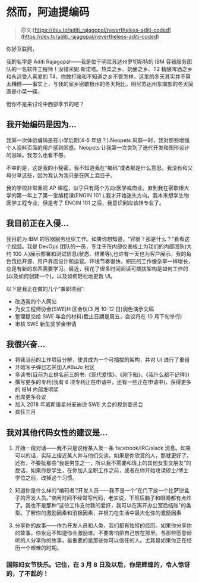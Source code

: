 # 然而，阿迪提编码

> 原文:[https://dev.to/aditi_rajagopal/nevertheless-aditi-coded](https://dev.to/aditi_rajagopal/nevertheless-aditi-coded)

你好互联网，

我的名字是 Aditi Rajagopal——我是位于明尼苏达州罗切斯特的 IBM 容器服务团队的一名软件工程师！没错米妮.斯诺塔。热菜之乡、奶酪之乡、T2 精酿啤酒之乡和永远受人喜爱的 T4、你敢打赌和不知道之乡不管怎样，这里的冬天其实并不算太糟糕——事实上，与我的家乡密歇根州的冬天相比，明尼苏达州东南部的冬天简直是小菜一碟。

但你不是来讨论中西部季节的吧？

## 我开始编码是因为...

我第一次体验编码是在小学后期(4-5 年级？).Neopets 风靡一时，我对那些增强个人资料页面的用户感到困惑。Neopets 让我第一次尝到了迭代开发和图形设计的滋味。我怎么也看不够。

不幸的是，这是我的小秘密。我不知道我在“编码”或者那是什么意思。我没有和父母分享这些，因为我认为我只是在网上混日子。

我的学校非常重视 AP 课程，似乎只有两个方向:医学或商业。直到我在密歇根大学的第一年上了第一堂编程课(ENGIN 101 ),我才开始迷失方向。我本来想学生物医学工程专业，但是考了 ENGIN 101 之后，我意识到应该转专业了。

## 我目前正在入侵...

我目前为 IBM 的容器服务组织工作。如果你想知道，“容器？那是什么？”看看这个[视频](https://www.youtube.com/watch?v=4ht22ReBjno)。我是 DevOps 团队的一员，专注于在内部仪表板上为我们的内部团队(大约 100 人)展示部署和测试信息(状态、结果等),也许有一天也为客户展示。我的角色包括开源、用户界面设计和运营。环境节奏很快，积压的工作像杂草一样增长，总是有新的东西需要学习。最近，我花了很多时间阅读可插拔架构是如何工作的(以及如何创建一个)，以及如何轻松地更新 UI。

以下是我正在做的几个“兼职项目”:

*   改造我的个人网站
*   为女工程师协会(SWE)H 区会议(3 月 10-12 日)润色演示文稿
*   整理提交给 SWE 年会的材料(截止日期是周五，会议将在 10 月下旬举行)
*   审核 SWE 新生奖学金申请

## 我很兴奋...

*   将我当前的工作项目分解，使其成为一个可插拔的架构，并对 UI 进行了重组
*   开始写子弹日志并加入#BuJo 社区
*   多读书(目前为止排名前三的书:《现代爱情》、《刚下船》、《我什么都不记得》)
*   撰写更多的专利(我有 6 项专利正在申请中，还有一些正在申请中)，获得更多的 IBM 内部发明奖
*   出席更多会议
*   加入 2018 年威斯康星州麦迪逊 SWE 大会的规划委员会
*   疯狂三月

## 我对其他代码女性的建议是...

1.  开始一段对话——我不只是说给某人发一条 facebook/IRC/slack 消息。如果可以的话，实际上接近某人并与他们交谈。如果是你欣赏的人，那就更好了。还有，不要扯那些“我是男生之一，所以我不需要和班上的其他女生交朋友”的屁话。如果你是学生，在你加入全职工作之前，或者在你开始攻读硕士/博士学位之前，改掉这个习惯。

2.  知道你是什么样的“编码者”/开发人员——我不是一个“在门下放一个比萨饼盒子的开发人员。”空闲时间不经常写代码，老实说，下班后脑子和眼睛都有点炸了。我也不是那种“这份工作支付我的爱好，我可以在离开办公室后结账”的类型。了解你的激励因素和消极因素，并努力在生活中最大化你的激励因素

3.  分享你的故事——作为开发人员和人类，我们都有独特的经历。如果你分享你的故事，你永远不知道你会激励谁。不要害怕把自己放在那里。与那些愿意倾听的人分享你的故事，最重要的是那些你可以信任的人。尤其是如果你正在经历一个艰难的时期。

### 国际妇女节快乐。记住，在 3 月 8 日及以后，你是辉煌的，令人惊讶的，了不起的！